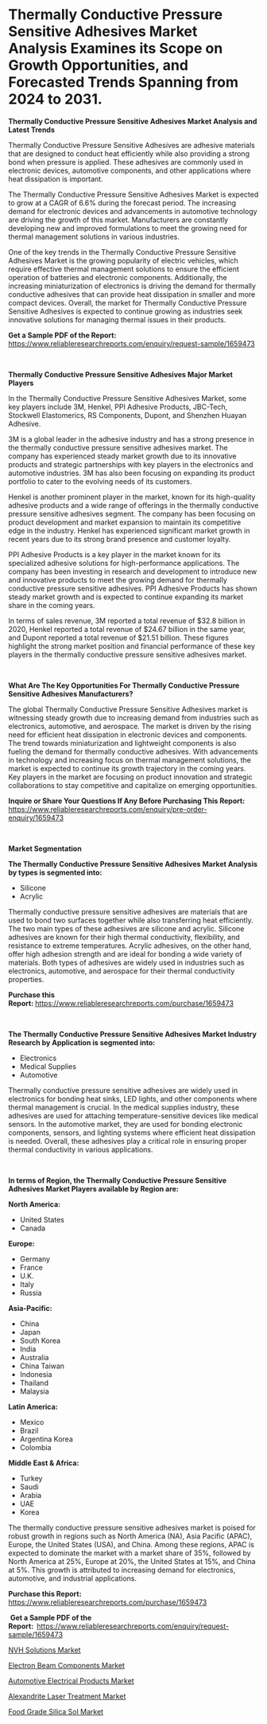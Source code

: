 <p><h1>Thermally Conductive Pressure Sensitive Adhesives Market Analysis Examines its Scope on Growth Opportunities, and Forecasted Trends Spanning from 2024 to 2031.</h1></p><p><strong>Thermally Conductive Pressure Sensitive Adhesives Market Analysis and Latest Trends</strong></p>
<p><p>Thermally Conductive Pressure Sensitive Adhesives are adhesive materials that are designed to conduct heat efficiently while also providing a strong bond when pressure is applied. These adhesives are commonly used in electronic devices, automotive components, and other applications where heat dissipation is important.</p><p>The Thermally Conductive Pressure Sensitive Adhesives Market is expected to grow at a CAGR of 6.6% during the forecast period. The increasing demand for electronic devices and advancements in automotive technology are driving the growth of this market. Manufacturers are constantly developing new and improved formulations to meet the growing need for thermal management solutions in various industries.</p><p>One of the key trends in the Thermally Conductive Pressure Sensitive Adhesives Market is the growing popularity of electric vehicles, which require effective thermal management solutions to ensure the efficient operation of batteries and electronic components. Additionally, the increasing miniaturization of electronics is driving the demand for thermally conductive adhesives that can provide heat dissipation in smaller and more compact devices. Overall, the market for Thermally Conductive Pressure Sensitive Adhesives is expected to continue growing as industries seek innovative solutions for managing thermal issues in their products.</p></p>
<p><strong>Get a Sample PDF of the Report:&nbsp;</strong> <a href="https://www.reliableresearchreports.com/enquiry/request-sample/1659473">https://www.reliableresearchreports.com/enquiry/request-sample/1659473</a></p>
<p>&nbsp;</p>
<p><strong>Thermally Conductive Pressure Sensitive Adhesives Major Market Players</strong></p>
<p><p>In the Thermally Conductive Pressure Sensitive Adhesives Market, some key players include 3M, Henkel, PPI Adhesive Products, JBC-Tech, Stockwell Elastomerics, RS Components, Dupont, and Shenzhen Huayan Adhesive. </p><p>3M is a global leader in the adhesive industry and has a strong presence in the thermally conductive pressure sensitive adhesives market. The company has experienced steady market growth due to its innovative products and strategic partnerships with key players in the electronics and automotive industries. 3M has also been focusing on expanding its product portfolio to cater to the evolving needs of its customers.</p><p>Henkel is another prominent player in the market, known for its high-quality adhesive products and a wide range of offerings in the thermally conductive pressure sensitive adhesives segment. The company has been focusing on product development and market expansion to maintain its competitive edge in the industry. Henkel has experienced significant market growth in recent years due to its strong brand presence and customer loyalty.</p><p>PPI Adhesive Products is a key player in the market known for its specialized adhesive solutions for high-performance applications. The company has been investing in research and development to introduce new and innovative products to meet the growing demand for thermally conductive pressure sensitive adhesives. PPI Adhesive Products has shown steady market growth and is expected to continue expanding its market share in the coming years.</p><p>In terms of sales revenue, 3M reported a total revenue of $32.8 billion in 2020, Henkel reported a total revenue of $24.67 billion in the same year, and Dupont reported a total revenue of $21.51 billion. These figures highlight the strong market position and financial performance of these key players in the thermally conductive pressure sensitive adhesives market.</p></p>
<p>&nbsp;</p>
<p><strong>What Are The Key Opportunities For Thermally Conductive Pressure Sensitive Adhesives Manufacturers?</strong></p>
<p><p>The global Thermally Conductive Pressure Sensitive Adhesives market is witnessing steady growth due to increasing demand from industries such as electronics, automotive, and aerospace. The market is driven by the rising need for efficient heat dissipation in electronic devices and components. The trend towards miniaturization and lightweight components is also fueling the demand for thermally conductive adhesives. With advancements in technology and increasing focus on thermal management solutions, the market is expected to continue its growth trajectory in the coming years. Key players in the market are focusing on product innovation and strategic collaborations to stay competitive and capitalize on emerging opportunities.</p></p>
<p><strong>Inquire or Share Your Questions If Any Before Purchasing This Report:</strong> <a href="https://www.reliableresearchreports.com/enquiry/pre-order-enquiry/1659473">https://www.reliableresearchreports.com/enquiry/pre-order-enquiry/1659473</a></p>
<p>&nbsp;</p>
<p><strong>Market Segmentation</strong></p>
<p><strong>The Thermally Conductive Pressure Sensitive Adhesives Market Analysis by types is segmented into:</strong></p>
<p><ul><li>Silicone</li><li>Acrylic</li></ul></p>
<p><p>Thermally conductive pressure sensitive adhesives are materials that are used to bond two surfaces together while also transferring heat efficiently. The two main types of these adhesives are silicone and acrylic. Silicone adhesives are known for their high thermal conductivity, flexibility, and resistance to extreme temperatures. Acrylic adhesives, on the other hand, offer high adhesion strength and are ideal for bonding a wide variety of materials. Both types of adhesives are widely used in industries such as electronics, automotive, and aerospace for their thermal conductivity properties.</p></p>
<p><strong>Purchase this Report:&nbsp;</strong><a href="https://www.reliableresearchreports.com/purchase/1659473">https://www.reliableresearchreports.com/purchase/1659473</a></p>
<p>&nbsp;</p>
<p><strong>The Thermally Conductive Pressure Sensitive Adhesives Market Industry Research by Application is segmented into:</strong></p>
<p><ul><li>Electronics</li><li>Medical Supplies</li><li>Automotive</li></ul></p>
<p><p>Thermally conductive pressure sensitive adhesives are widely used in electronics for bonding heat sinks, LED lights, and other components where thermal management is crucial. In the medical supplies industry, these adhesives are used for attaching temperature-sensitive devices like medical sensors. In the automotive market, they are used for bonding electronic components, sensors, and lighting systems where efficient heat dissipation is needed. Overall, these adhesives play a critical role in ensuring proper thermal conductivity in various applications.</p></p>
<p>&nbsp;</p>
<p><strong>In terms of Region, the Thermally Conductive Pressure Sensitive Adhesives Market Players available by Region are:</strong></p>
<p>
    <p> <strong> North America: </strong>
        <ul>
            <li>United States</li>
            <li>Canada</li>
        </ul>
        </p> 
    <p> <strong> Europe: </strong>
        <ul>
            <li>Germany</li>
            <li>France</li>
            <li>U.K.</li>
            <li>Italy</li>
            <li>Russia</li>
        </ul>
        </p> 
    <p> <strong> Asia-Pacific: </strong>
        <ul>
            <li>China</li>
            <li>Japan</li>
            <li>South Korea</li>
            <li>India</li>
            <li>Australia</li>
            <li>China Taiwan</li>
            <li>Indonesia</li>
            <li>Thailand</li>
            <li>Malaysia</li>
        </ul>
        </p> 
    <p> <strong> Latin America: </strong>
        <ul>
            <li>Mexico</li>
            <li>Brazil</li>
            <li>Argentina Korea</li>
            <li>Colombia</li>
        </ul>
        </p> 
    <p> <strong> Middle East & Africa: </strong>
        <ul>
            <li>Turkey</li>
            <li>Saudi</li>
            <li>Arabia</li>
            <li>UAE</li>
            <li>Korea</li>
        </ul>
    </p>
    </p>
<p><p>The thermally conductive pressure sensitive adhesives market is poised for robust growth in regions such as North America (NA), Asia Pacific (APAC), Europe, the United States (USA), and China. Among these regions, APAC is expected to dominate the market with a market share of 35%, followed by North America at 25%, Europe at 20%, the United States at 15%, and China at 5%. This growth is attributed to increasing demand for electronics, automotive, and industrial applications.</p></p>
<p><strong>Purchase this Report: </strong><a href="https://www.reliableresearchreports.com/purchase/1659473">https://www.reliableresearchreports.com/purchase/1659473</a></p>
<p>&nbsp;<strong>Get a Sample PDF of the Report:&nbsp;&nbsp;</strong><a href="https://www.reliableresearchreports.com/enquiry/request-sample/1659473">https://www.reliableresearchreports.com/enquiry/request-sample/1659473</a></p>
<p><strong></strong></p>
<p><p><a href="https://medium.com/p/5469f5889049/edit">NVH Solutions Market</a></p><p><a href="https://github.com/jodemen/Market-Research-Report-List-1/blob/main/electron-beam-components-market.md">Electron Beam Components Market</a></p><p><a href="https://medium.com/p/300f4e15c861/edit">Automotive Electrical Products Market</a></p><p><a href="https://medium.com/p/1c2dc5a9b11f/edit">Alexandrite Laser Treatment Market</a></p><p><a href="https://github.com/Sarissaschmalingtr6fz2739/Market-Research-Report-List-1/blob/main/food-grade-silica-sol-market.md">Food Grade Silica Sol Market</a></p></p>